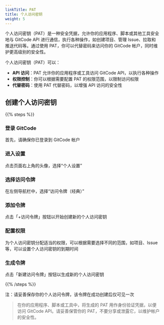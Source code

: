 ```yaml
---
linkTitle: PAT
title: 个人访问密钥
weight: 5
---
```



个人访问密钥（PAT）是一种安全凭据，允许你的应用程序、脚本或其他工具安全地与 GitCode API 进行通信，执行各种操作，如创建项目、管理 Issue、拉取和推送代码等。通过使用 PAT，你可以代替密码来访问你的 GitCode 帐户，同时维护更高级别的安全性。

个人访问密钥（PAT）可以：

- **API 访问**：PAT 允许你的应用程序或工具访问 GitCode API，以执行各种操作
- **权限控制**：你可以根据需要配置 PAT 的权限范围，以限制访问权限
- **代替密码**：使用 PAT 代替密码，以增强 API 访问的安全性

## 创建个人访问密钥

{{% steps %}}

### 登录 GitCode

首先，请确保你已登录到 GitCode 帐户

### 进入设置

点击页面右上角的头像，选择“个人设置”

### 选择访问令牌

在左侧导航栏中，选择“访问令牌（经典）”

### 添加令牌

点击「+访问令牌」按钮以开始创建新的个人访问密钥

### 配置权限

为个人访问密钥分配适当的权限，可以根据需要选择不同的范围，如项目、Issue等，可以设置个人访问密钥的到期时间

### 生成令牌

点击「新建访问令牌」按钮以生成新的个人访问密钥

{{% /steps %}}

注：请妥善保存你的个人访问令牌，该令牌在成功创建后仅可见一次

> 在你的应用程序、脚本或工具中，将生成的 PAT 用作身份验证凭据，以便访问 GitCode API。请妥善保管你的 PAT，不要分享或泄露它，以维护帐户的安全性。